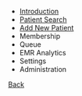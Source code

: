 * [Introduction](https://github.com/hmislk/hmis/wiki/EHR-%E2%80%90-Introduction)
* [Patient Search](https://github.com/hmislk/hmis/wiki/Patient-Lookup-&-Registration)
* [Add New Patient](https://github.com/hmislk/hmis/wiki/Add-new-patient)
* Membership
* Queue
* EMR Analytics
* Settings
* Administration



[Back](https://github.com/hmislk/hmis/wiki/User-Manual)
